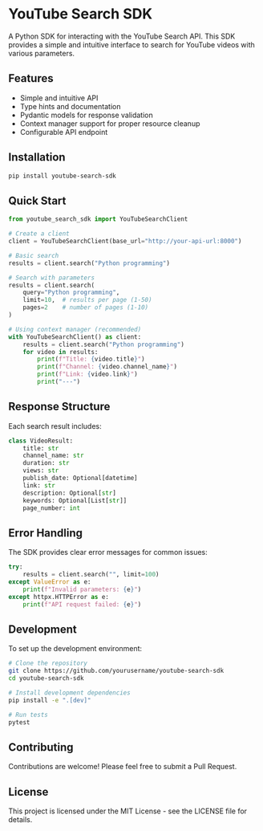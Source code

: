 # YouTube Search SDK

A Python SDK for interacting with the YouTube Search API. This SDK provides a simple and intuitive interface to search for YouTube videos with various parameters.

## Features

- Simple and intuitive API
- Type hints and documentation
- Pydantic models for response validation
- Context manager support for proper resource cleanup
- Configurable API endpoint

## Installation

```bash
pip install youtube-search-sdk
```

## Quick Start

```python
from youtube_search_sdk import YouTubeSearchClient

# Create a client
client = YouTubeSearchClient(base_url="http://your-api-url:8000")

# Basic search
results = client.search("Python programming")

# Search with parameters
results = client.search(
    query="Python programming",
    limit=10,  # results per page (1-50)
    pages=2    # number of pages (1-10)
)

# Using context manager (recommended)
with YouTubeSearchClient() as client:
    results = client.search("Python programming")
    for video in results:
        print(f"Title: {video.title}")
        print(f"Channel: {video.channel_name}")
        print(f"Link: {video.link}")
        print("---")
```

## Response Structure

Each search result includes:

```python
class VideoResult:
    title: str
    channel_name: str
    duration: str
    views: str
    publish_date: Optional[datetime]
    link: str
    description: Optional[str]
    keywords: Optional[List[str]]
    page_number: int
```

## Error Handling

The SDK provides clear error messages for common issues:

```python
try:
    results = client.search("", limit=100)
except ValueError as e:
    print(f"Invalid parameters: {e}")
except httpx.HTTPError as e:
    print(f"API request failed: {e}")
```

## Development

To set up the development environment:

```bash
# Clone the repository
git clone https://github.com/yourusername/youtube-search-sdk
cd youtube-search-sdk

# Install development dependencies
pip install -e ".[dev]"

# Run tests
pytest
```

## Contributing

Contributions are welcome! Please feel free to submit a Pull Request.

## License

This project is licensed under the MIT License - see the LICENSE file for details. 